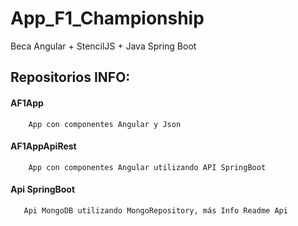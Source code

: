 # App_F1_Championship
 Beca Angular + StencilJS + Java Spring Boot
 
## Repositorios INFO:

#### AF1App
     
        App con componentes Angular y Json  
        
#### AF1AppApiRest
     
        App con componentes Angular utilizando API SpringBoot        
        
#### Api SpringBoot
    
       Api MongoDB utilizando MongoRepository, más Info Readme Api
